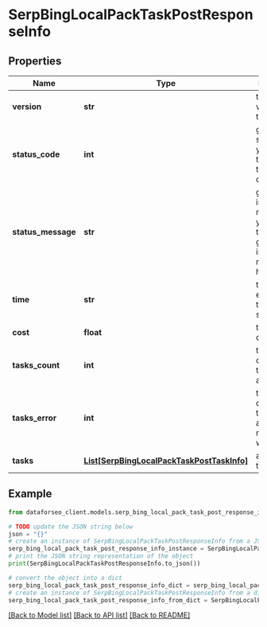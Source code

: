 # SerpBingLocalPackTaskPostResponseInfo


## Properties

Name | Type | Description | Notes
------------ | ------------- | ------------- | -------------
**version** | **str** | the current version of the API | [optional] 
**status_code** | **int** | general status code you can find the full list of the response codes here | [optional] 
**status_message** | **str** | general informational message you can find the full list of general informational messages here | [optional] 
**time** | **str** | total execution time, seconds | [optional] 
**cost** | **float** | total tasks cost, USD | [optional] 
**tasks_count** | **int** | the number of tasks in the tasks array | [optional] 
**tasks_error** | **int** | the number of tasks in the tasks array returned with an error | [optional] 
**tasks** | [**List[SerpBingLocalPackTaskPostTaskInfo]**](SerpBingLocalPackTaskPostTaskInfo.md) | array of tasks | [optional] 

## Example

```python
from dataforseo_client.models.serp_bing_local_pack_task_post_response_info import SerpBingLocalPackTaskPostResponseInfo

# TODO update the JSON string below
json = "{}"
# create an instance of SerpBingLocalPackTaskPostResponseInfo from a JSON string
serp_bing_local_pack_task_post_response_info_instance = SerpBingLocalPackTaskPostResponseInfo.from_json(json)
# print the JSON string representation of the object
print(SerpBingLocalPackTaskPostResponseInfo.to_json())

# convert the object into a dict
serp_bing_local_pack_task_post_response_info_dict = serp_bing_local_pack_task_post_response_info_instance.to_dict()
# create an instance of SerpBingLocalPackTaskPostResponseInfo from a dict
serp_bing_local_pack_task_post_response_info_from_dict = SerpBingLocalPackTaskPostResponseInfo.from_dict(serp_bing_local_pack_task_post_response_info_dict)
```
[[Back to Model list]](../README.md#documentation-for-models) [[Back to API list]](../README.md#documentation-for-api-endpoints) [[Back to README]](../README.md)


